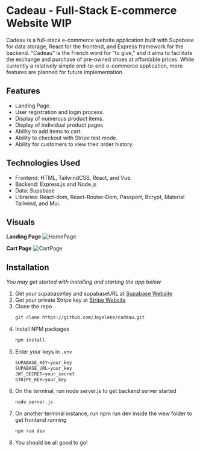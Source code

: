 # Cadeau - Full-Stack E-commerce Website WIP

Cadeau is a full-stack e-commerce website application built with Supabase for data storage, React for the frontend, and Express framework for the backend. "Cadeau" is the French word for "to give," and it aims to facilitate the exchange and purchase of pre-owned shoes at affordable prices. While currently a relatively simple end-to-end e-commerce application, more features are planned for future implementation.

## Features

- Landing Page.
- User registration and login process.
- Display of numerous product items.
- Display of individual product pages
- Ability to add items to cart.
- Ability to checkout with Stripe test mode.
- Ability for customers to view their order history.

## Technologies Used

- Frontend: HTML, TailwindCSS, React, and Vue.
- Backend: Express.js and Node.js
- Data: Supabase
- Libraries: React-dom, React-Router-Dom, Passport, Bcrypt, Material Tailwind, and Mui.

## Visuals

**Landing Page**
![HomePage](https://ezxeabxdawiisodycekr.supabase.co/storage/v1/object/public/CadeauImages/localhost_5173_%20(1)%20(1).png?t=2024-03-27T12%3A33%3A31.729Z)

**Cart Page**
![CartPage](https://ezxeabxdawiisodycekr.supabase.co/storage/v1/object/public/CadeauImages/localhost_5173_cart%20(1).png?t=2024-03-27T12%3A45%3A13.189Z)

## Installation
_You may get started with installing and starting the app below_

1. Get your supabaseKey and supabaseURL at [Supabase Website](https://supabase.com/)
2. Get your private Stripe key at [Stripe Website](https://stripe.com/)
3. Clone the repo
   ```sh
   git clone https://github.com/Joyeleke/cadeau.git
   ```
4. Install NPM packages
   ```sh
   npm install
   ```
5. Enter your keys in `.env`
   ```js
   SUPABASE_KEY=your_key
   SUPABASE_URL=your_key
   JWT_SECRET=your_secret
   STRIPE_KEY=your_key
6. On the terminal, run node server.js to get backend server started
   ```sh
   node server.js
   ```
7. On another terminal instance, run npm run dev inside the view folder to get frontend running
    ```sh
   npm run dev
   ```
8. You should be all good to go!

